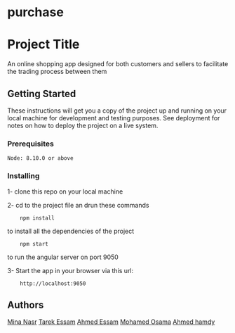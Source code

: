 # purchase


# Project Title

An online shopping app designed for both customers and sellers to facilitate the trading process between them

## Getting Started

These instructions will get you a copy of the project up and running on your local machine for development and testing purposes. See deployment for notes on how to deploy the project on a live system.

### Prerequisites

	Node: 8.10.0 or above

### Installing

1- clone this repo on your local machine

2- cd to the project file an drun these commands
	
		npm install
		 
to install all the dependencies of the project
		
		npm start
		
to run the angular server on port 9050
		
3- Start the app in your browser via this url:

		http://localhost:9050


		
		
## Authors

[Mina Nasr](https://github.com/MinaNasr)
[Tarek Essam](https://github.com/Tarek-Essam)
[Ahmed Essam](https://github.com/ahmed-essam )
[Mohamed Osama](https://github.com/mohamed-assem92)
[Ahmed hamdy](https://github.com/Ahmed-Hamdy2018)




